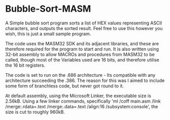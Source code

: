 # Bubble-Sort-MASM
A Simple bubble sort program sorts a list of HEX values representing ASCII characters, and outputs the sorted result.
Feel free to use this however you wish, this is just a small sample program.

The code uses the MASM32 SDK and its adjacent libraries, and these are therefore required for the program to start and run.
It is also written using 32-bit assembly to allow MACROs and procedures from MASM32 to be called, though most of the Variables
used are 16 bits, and therefore utilise the 16 bit registers.

The code is set to run on the .686 architecture - Its compatible with any architecture succeeding the .386. The reason for this was I
aimed to include some form of branchless code, but never got round to it.

At default assembly, using the Microsoft Linker, the executable size is 2.56kB.
Using a few linker commands, specifically 'ml /coff main.asm /link /merge:.rdata=.text /merge:.data=.text /align:16 /subsystem:console',
the size is cut to roughly 960kB.
